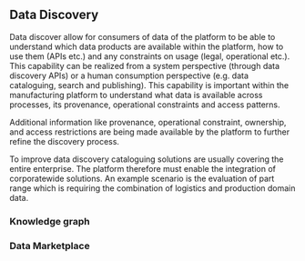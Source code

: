## Data Discovery

Data discover allow for consumers of data of the platform to be able
to understand which data products are available within the platform,
how to use them (APIs etc.) and any constraints on usage (legal,
operational etc.). This capability can be realized from a system
perspective (through data discovery APIs) or a human consumption
perspective (e.g. data cataloguing, search and publishing). This
capability is important within the manufacturing platform to
understand what data is available across processes, its provenance,
operational constraints and access patterns.

Additional information like provenance, operational constraint,
ownership, and access restrictions are being made available by the
platform to further refine the discovery process.

To improve data discovery cataloguing solutions are usually covering the
entire enterprise. The platform therefore must enable the integration of
corporatewide solutions. An example scenario is the evaluation of part
range which is requiring the combination of logistics and production
domain data.

### Knowledge graph

### Data Marketplace
